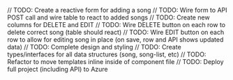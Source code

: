// TODO: Create a reactive form for adding a song
// TODO: Wire form to API POST call and wire table to react to added songs
// TODO: Create new columns for DELETE and EDIT 
// TODO: Wire DELETE button on each row to delete correct song (table should react)
// TODO: Wire EDIT button on each row to allow for editing song in place (on save, row and API shows updated data)
// TODO: Complete design and styling
// TODO: Create types/interfaces for all data structures (song, song-list, etc)
// TODO: Refactor to move templates inline inside of component file
// TODO: Deploy full project (including API) to Azure

